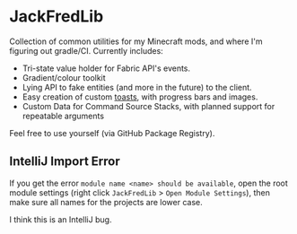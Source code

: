 # JackFredLib

Collection of common utilities for my Minecraft mods, and where I'm figuring out gradle/CI. Currently includes:

- Tri-state value holder for Fabric API's events.
- Gradient/colour toolkit
- Lying API to fake entities (and more in the future) to the client.
- Easy creation of custom [toasts](https://en.wikipedia.org/wiki/Pop-up_notification), with progress bars and images.
- Custom Data for Command Source Stacks, with planned support for repeatable arguments

Feel free to use yourself (via GitHub Package Registry).

## IntelliJ Import Error

If you get the error `module name <name> should be available`, open the root module settings 
(right click `JackFredLib` > `Open Module Settings`), then make sure all names for the projects are lower case.

I think this is an IntelliJ bug.